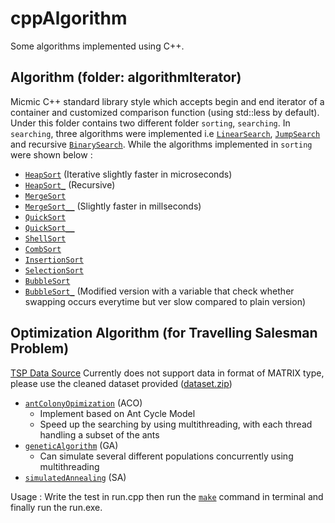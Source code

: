 # cppAlgorithm

Some algorithms implemented using C++.

## Algorithm (folder: algorithmIterator)
Micmic C++ standard library style which accepts begin and end iterator of a container and customized comparison function (using std::less by default). 
Under this folder contains two different folder `sorting`, `searching`. In `searching`, three algorithms were implemented i.e [`LinearSearch`](algorithmIterator/searching/elementSearch.tpp), [`JumpSearch`](algorithmIterator/searching/elementSearch.tpp) and recursive [`BinarySearch`](algorithmIterator/searching/elementSearch.tpp).
While the algorithms implemented in `sorting` were shown below :
- [`HeapSort`](algorithmIterator/sorting/selectionSort.tpp) (Iterative slightly faster in microseconds)
- [`HeapSort_`](algorithmIterator/sorting/selectionSort_.tpp) (Recursive)
- [`MergeSort`](algorithmIterator/sorting/mergeSort.tpp)
- [`MergeSort__`](algorithmIterator/sorting/mergeSort.tpp) (Slightly faster in millseconds)
- [`QuickSort`](algorithmIterator/sorting/quickSort.tpp)
- [`QuickSort__`](algorithmIterator/sorting/quickSort.tpp)
- [`ShellSort`](algorithmIterator/sorting/insertionSort.tpp)
- [`CombSort`](algorithmIterator/sorting/bubbleSort.tpp)
- [`InsertionSort`](algorithmIterator/sorting/insertionSort.tpp)
- [`SelectionSort`](algorithmIterator/sorting/selectionSort.tpp)
- [`BubbleSort`](algorithmIterator/sorting/bubbleSort.tpp)
- [`BubbleSort_`](algorithmIterator/sorting/bubbleSort.tpp) (Modified version with a variable that check whether swapping occurs everytime but ver slow compared to plain version)

<!---
## Algorithms that receive std::vector (folder : algorithmVector)

Sorting function that accpets Comparable template arguement vector and some can only accept integer.
Under this folder contain a [`func.tpp`](algorithmVector/func.tpp) which contains some useful function such as [`printArr`](algorithmVector/func.tpp), [`isSorted`](algorithmVector/func.tpp) while the elementSearch.hpp
is the file that implements [`LinearSearch`](algorithmVector/searching/elementSearch.tpp), [`JumpSearch`](algorithmVector/searching/elementSearch.tpp) and recursive [`BinarySearch`](algorithmVector/searching/elementSearch.tpp).
1. [`HeapSort`](algorithmVector/sorting/selectionSort.tpp) (Iterative slightly faster in microseconds)
2. [`HeapSort_`](algorithmVector/sorting/selectionSort.tpp) (Recursive)
3. [`MergeSort`](algorithmVector/sorting/mergeSort.tpp)
4. [`MergeSort__`](algorithmVector/sorting/mergeSort.tpp) (Slightly faster in milliseconds)
5. [`QuickSort`](algorithmVector/sorting/quickSort.tpp)
6. [`QuickSort__`](algorithmVector/sorting/quickSort.tpp)
7. [`ShellSort`](algorithmVector/sorting/insertionSort.tpp)
8. [`CombSort`](algorithmVector/sorting/bubbleSort.tpp)
9. [`InsertionSort`](algorithmVector/sorting/insertionSort.tpp)
10. [`SelectionSort`](algorithmVector/sorting/selectionSort.tpp)
11. [`BubbleSort`](algorithmVector/sorting/bubbleSort.tpp)
12. [`BubbleSort_`](algorithmVector/sorting/bubbleSort.tpp) (Modified version with a variable that checks whether swapping occurs every time but very slow compared to plain version)
13. [`CountingSort`](algorithmVector/sorting/countingSort.tpp) (Integer Only)
14. [`RadixSort`](algorithmVector/sorting/radixSort.tpp) (Plain Radix Sort for Integer Only)
15. [`RadixSort_`](algorithmVector/sorting/radixSort.tpp) with Counting Sort as a subroutine (Integer Only)
16. [`RadixSort_FLOAT`](algorithmVector/sorting/radixSort.tpp) for floating (Based on bits, actually applicable to integer also but slower than (17))
17. [`RadixSort_INT`](algorithmVector/sorting/radixSort.tpp) for integer (Based on bits, faster than the two (14 and 15) above)
  - There are small differences between the two radix sorts (16 and 17) above, but the implementations are mostly the same
  - Reference Link for 16 and 17: [https://stackoverflow.com/questions/2685035/is-there-a-good-radixsort-implementation-for-
    floats-in-c-sharp](https://stackoverflow.com/questions/2685035/is-there-a-good-radixsort-implementation-for-floats-in-c-sharp)
19. Hybrid [`BucketSort`](algorithmVector/sorting/bucketSort.tpp) (use Insertion Sort when fewer elements while Merge Sort (3) when more elements)
20. Hybrid [`BucketSort_`](algorithmVector/sorting/bucketSort.tpp) (use Insertion Sort when fewer elements while Merge Sort (4) when more elements)
--->

## Optimization Algorithm (for Travelling Salesman Problem)
[TSP Data Source](http://comopt.ifi.uni-heidelberg.de/software/TSPLIB95/tsp/)
Currently does not support data in format of MATRIX type, please use the cleaned dataset provided ([dataset.zip](tspAlgorithm/dataset.zip))
- [`antColonyOpimization`](tspAlgorithm/antColonyOptimization.cpp) (ACO)
  - Implement based on Ant Cycle Model
  - Speed up the searching by using multithreading, with each thread handling a subset of the ants
- [`geneticAlgorithm`](tspAlgorithm/geneticAlgorithm.cpp) (GA)
  - Can simulate several different populations concurrently using multithreading
- [`simulatedAnnealing`](tspAlgorithm/simulatedAnnealing.cpp) (SA)


Usage :
Write the test in run.cpp then run the [`make`](tspAlgorithm/Makefile) command in terminal and finally run the run.exe.
